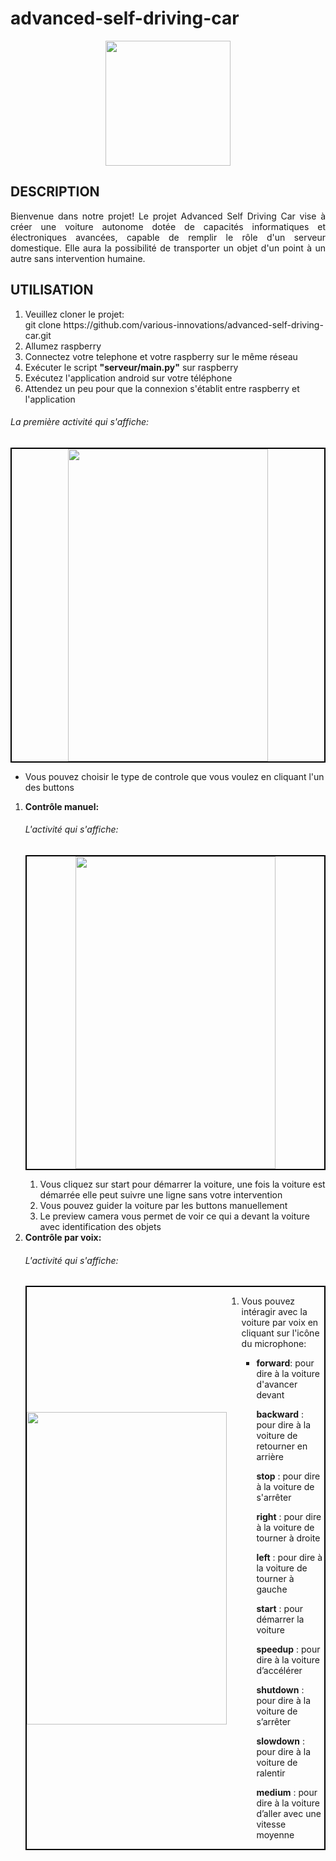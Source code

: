 # advanced-self-driving-car

<p align="center">
  <img src="https://user-images.githubusercontent.com/124935244/218271998-eccfaf5d-d851-46ab-8315-b40a62340877.png" width="200">
</p>

<h2>
  DESCRIPTION
</h2>
<p align="justify">
Bienvenue dans notre projet! Le projet Advanced Self Driving Car vise à créer une voiture autonome dotée de capacités informatiques et électroniques avancées, capable de remplir le rôle d'un serveur domestique. Elle aura la possibilité de transporter un objet d'un point à un autre sans intervention humaine. 
</p>
<h2>UTILISATION</h2>
<div>
  <ol>
    <li>
      Veuillez cloner le projet: <br >
      git clone https://github.com/various-innovations/advanced-self-driving-car.git
    </li>
    <li>
      Allumez raspberry 
    </li>
    <li>
      Connectez votre telephone et votre raspberry sur le même réseau  
    </li>
    <li>
      Exécuter le script <strong>"serveur/main.py"</strong> sur raspberry
    </li>
    <li>
      Exécutez l'application android sur votre téléphone  
    </li>
    <li>
      Attendez un peu pour que la connexion s'établit entre raspberry et l'application
    </li>
  </ol>
  <h6>La première activité qui s'affiche: </h6>
  <div style="display: flex; justify-content: center; align-items: center; border: 2px solid black;">
    <img src="https://github.com/organization2001/demo-repository/assets/104778745/41fc8b94-6e72-4cf1-a2fb-8d5bb68519aa" width="320" height="500"/>
  </div>
  <ul>
    <li>
      Vous pouvez choisir le type de controle que vous voulez en cliquant l'un des buttons
    </li>
  </ul>
  <ol>
    <li>
      <strong>Contrôle manuel:</strong>
    </li>
    <div>
      <h6>L'activité qui s'affiche:</h6>
      <div style="display: flex; justify-content: center; align-items: center; border: 2px solid black;">
        <img src="https://github.com/organization2001/demo-repository/assets/104778745/26732ef6-d8f4-43c0-ae32-9b5ecc08d12c" width="320" height="500"/>
      </div>
      <ol>
        <li>
          Vous cliquez sur start pour démarrer la voiture, une fois la voiture est démarrée elle peut suivre une ligne sans votre intervention
        </li>
        <li>
          Vous pouvez guider la voiture par les buttons manuellement
        </li>
        <li>
          Le preview camera vous permet de voir ce qui a devant la voiture avec identification des objets
        </li>
     </ol>
    </div>
    <li>
      <strong>Contrôle par voix: </strong>
    </li>
    <div>
      <h6>L'activité qui s'affiche:</h6>
      <div style="display: flex; justify-content: center; align-items: center; border: 2px solid black;">
        <img src="https://github.com/organization2001/demo-repository/assets/104778745/0a4b6c3d-7a77-4834-b408-8e4ea1150af0" width="320" height="500"/>
        <ol>
          <li>
            Vous pouvez intéragir avec la voiture par voix en cliquant sur l'icône du microphone:
            <ul>
              <li>
                <p><strong>forward</strong>:  pour dire à la voiture d'avancer devant</p>
                <p><strong>backward</strong> : pour dire à la voiture de retourner en arrière</p>
                <p><strong>stop</strong> : pour dire à la voiture de s'arrêter  </p>
                <p><strong>right</strong> : pour dire à la voiture de tourner à droite  </p>
                <p><strong>left</strong> : pour dire à la voiture de tourner à gauche  </p>
                <p><strong>start</strong> : pour démarrer la voiture  </p>
                <p><strong>speedup</strong> : pour dire à la voiture d’accélérer  </p>
                <p><strong>shutdown</strong> : pour dire à la voiture de s’arrêter  </p>
                <p><strong>slowdown</strong> : pour dire à la voiture de ralentir  </p>
                <p><strong>medium</strong> : pour dire à la voiture d’aller avec une vitesse moyenne  </p>
              </li>
            </ul>
          </li>
        </ol>
      </div>
    </div>
  </ol>
</div>
